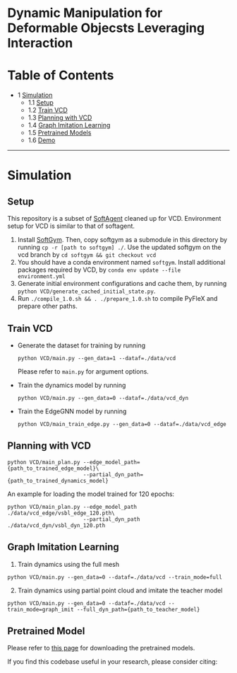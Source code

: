 <h1> Dynamic Manipulation for Deformable Objecsts Leveraging Interaction</h1>

# Table of Contents
- 1 [Simulation](#simulation)
    - 1.1 [Setup](#setup)
    - 1.2 [Train VCD](#train-vcd)
    - 1.3 [Planning with VCD](#plan-vcd)
    - 1.4 [Graph Imitation Learning](#graph-imit)
    - 1.5 [Pretrained Models](#pretrained)
    - 1.6 [Demo](#Demo)
----
# Simulation

## Setup
This repository is a subset of [SoftAgent](https://github.com/Xingyu-Lin/softagent) cleaned up for VCD. Environment setup for VCD is similar to that of softagent.
1. Install [SoftGym](https://github.com/Xingyu-Lin/softgym). Then, copy softgym as a submodule in this directory by running `cp -r [path to softgym] ./`. Use the updated softgym on the vcd branch by `cd softgym && git checkout vcd`
2. You should have a conda environment named `softgym`. Install additional packages required by VCD, by `conda env update --file environment.yml` 
3. Generate initial environment configurations and cache them, by running `python VCD/generate_cached_initial_state.py`.
4. Run `./compile_1.0.sh && . ./prepare_1.0.sh` to compile PyFleX and prepare other paths.

## Train VCD
* Generate the dataset for training by running
    ```
    python VCD/main.py --gen_data=1 --dataf=./data/vcd
    ```
  Please refer to `main.py` for argument options.

* Train the dynamics model by running
    ```
    python VCD/main.py --gen_data=0 --dataf=./data/vcd_dyn
    ```
* Train the EdgeGNN model by running
    ```
    python VCD/main_train_edge.py --gen_data=0 --dataf=./data/vcd_edge
    ```
## Planning with VCD
```
python VCD/main_plan.py --edge_model_path={path_to_trained_edge_model}\
                        --partial_dyn_path={path_to_trained_dynamics_model}
```
An example for loading the model trained for 120 epochs:
```
python VCD/main_plan.py --edge_model_path ./data/vcd_edge/vsbl_edge_120.pth\
                        --partial_dyn_path ./data/vcd_dyn/vsbl_dyn_120.pth
```
## Graph Imitation Learning
1. Train dynamics using the full mesh
```
python VCD/main.py --gen_data=0 --dataf=./data/vcd --train_mode=full
```
2. Train dynamics using partial point cloud and imitate the teacher model
```
python VCD/main.py --gen_data=0 --dataf=./data/vcd --train_mode=graph_imit --full_dyn_path={path_to_teacher_model}
```

## Pretrained Model
Please refer to [this page](pretrained/README.md) for downloading the pretrained models.

If you find this codebase useful in your research, please consider citing:
